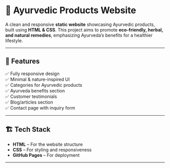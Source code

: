 # 🌿 Ayurvedic Products Website

A clean and responsive **static website** showcasing Ayurvedic products, built using **HTML & CSS**. This project aims to promote **eco-friendly, herbal, and natural remedies**, emphasizing Ayurveda’s benefits for a healthier lifestyle.  

---

## 📌 Features  
✅ Fully responsive design  
✅ Minimal & nature-inspired UI  
✅ Categories for Ayurvedic products  
✅ Ayurveda benefits section  
✅ Customer testimonials  
✅ Blog/articles section  
✅ Contact page with inquiry form  

---

## 🏗️ Tech Stack  
- **HTML** – For the website structure  
- **CSS** – For styling and responsiveness  
- **GitHub Pages** – For deployment  

---
  

